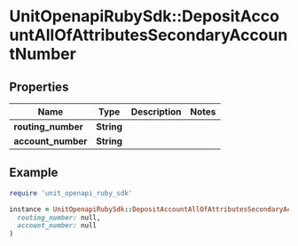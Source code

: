 # UnitOpenapiRubySdk::DepositAccountAllOfAttributesSecondaryAccountNumber

## Properties

| Name | Type | Description | Notes |
| ---- | ---- | ----------- | ----- |
| **routing_number** | **String** |  |  |
| **account_number** | **String** |  |  |

## Example

```ruby
require 'unit_openapi_ruby_sdk'

instance = UnitOpenapiRubySdk::DepositAccountAllOfAttributesSecondaryAccountNumber.new(
  routing_number: null,
  account_number: null
)
```

